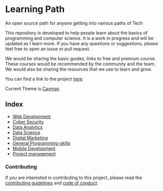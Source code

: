 # Learning Path

An open source path for anyone getting into various paths of Tech

This repository is developed to help people learn about the basics of programming and computer science. It is a work in progress and will be updated as I learn more. If you have any questions or suggestions, please feel free to open an issue or pull request.

We would be sharing the basic guides, links to free and premium course. These courses would be recommended by the community and the team. We would also be sharing the resources that we use to learn and grow.

You can find a link to the project [here](https://github.com/users/Darkace01/projects/1)

Current Theme is [Cayman](https://github.com/pages-themes/cayman)

## Index

- [Web Development](https://github.com/InTruder-Sec/learning-path/blob/main/src/paths/web-development/index.md)
- [Cyber Security](https://github.com/InTruder-Sec/learning-path/blob/main/src/paths/cyber-security/index.md)
- [Data Analytics](https://github.com/InTruder-Sec/learning-path/blob/main/src/paths/data-analytics/index.md)
- [Data Science](https://github.com/InTruder-Sec/learning-path/blob/main/src/paths/data-science/index.md)
- [Digital Marketing](https://github.com/InTruder-Sec/learning-path/blob/main/src/paths/digital-marketing/index.md)
- [General Programming-skills](https://github.com/InTruder-Sec/learning-path/blob/main/src/paths/general-programming-skills/index.md)
- [Mobile Development](https://github.com/InTruder-Sec/learning-path/blob/main/src/paths/mobile-development/index.md)
- [Project management](https://github.com/InTruder-Sec/learning-path/blob/main/src/paths/project-management/index.md)

### Contributing

If you are interested in contributing to this project, please read the [contributing guidelines](CONTRIBUTING.md) and [code of conduct](CODE_OF_CONDUCT.md).
